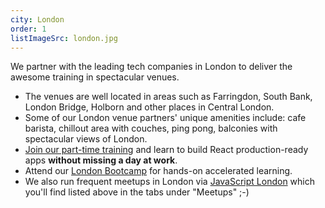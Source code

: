 ```yaml
---
city: London
order: 1
listImageSrc: london.jpg
---
```


We partner with the leading tech companies in London to deliver the awesome training in spectacular venues.

- The venues are well located in areas such as Farringdon, South Bank, London Bridge, Holborn and other places in Central London.
- Some of our London venue partners' unique amenities include: cafe barista, chillout area with couches, ping pong, balconies with spectacular views of London.
- [Join our part-time training](/react/training/part-time/london) and learn to build React production-ready apps **without missing a day at work**.
- Attend our [London Bootcamp](/react/training/bootcamp/london) for hands-on accelerated learning.
- We also run frequent meetups in London via [JavaScript London](https://www.meetup.com/JavaScript-London/) which you'll find listed above in the tabs under "Meetups" ;-)
